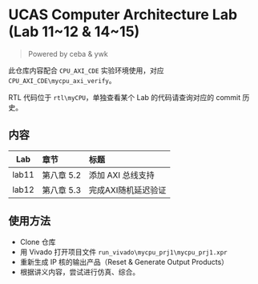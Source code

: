 # UCAS Computer Architecture Lab (Lab 11~12 & 14~15)
> Powered by ceba & ywk

此仓库内容配合 `CPU_AXI_CDE` 实验环境使用，对应 `CPU_AXI_CDE\mycpu_axi_verify`。

RTL 代码位于 `rtl\myCPU`，单独查看某个 Lab 的代码请查询对应的 commit 历史。

## 内容
|  Lab  | 章节       | 标题                |
| :---: | :--------- | :------------------ |
| lab11 | 第八章 5.2 | 添加 AXI 总线支持   |
| lab12 | 第八章 5.3 | 完成AXI随机延迟验证 |

## 使用方法
* Clone 仓库
* 用 Vivado 打开项目文件 `run_vivado\mycpu_prj1\mycpu_prj1.xpr`
* 重新生成 IP 核的输出产品（Reset & Generate Output Products）
* 根据讲义内容，尝试进行仿真、综合。
